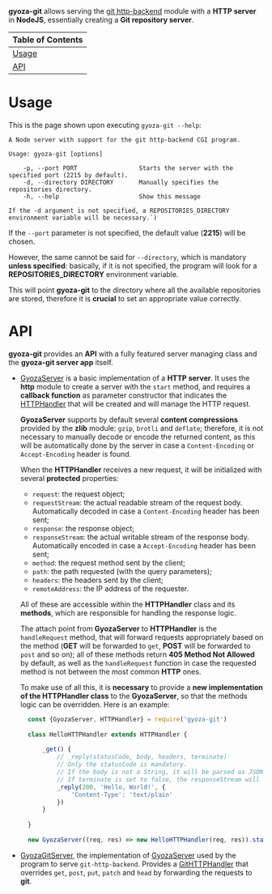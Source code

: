 <p align="center">
  <img src="https://img.shields.io/node/v/gyoza-git?color=00aa00" alt="">
  <img src="https://img.shields.io/github/actions/workflow/status/git-gyoza/gyoza-git/npm-publish.yml?label=tests" alt="">
  <img src="../badges/badges/coverage-lines.svg" alt="">
</p>

**gyoza-git** allows serving the [git http-backend](https://git-scm.com/docs/git-http-backend) module with a
**HTTP server** in **NodeJS**, essentially creating a **Git repository server**.

| Table of Contents |
|-------------------|
| [Usage](#usage)   |
| [API](#api)       |

# Usage

This is the page shown upon executing `gyoza-git --help`:

```
A Node server with support for the git http-backend CGI program.

Usage: gyoza-git [options]

    -p, --port PORT                 Starts the server with the specified port (2215 by default).
    -d, --directory DIRECTORY       Manually specifies the repositories directory.
    -h, --help                      Show this message

If the -d argument is not specified, a REPOSITORIES_DIRECTORY environment variable will be necessary.`)
```

If the `--port` parameter is not specified, the default value (**2215**) will be chosen.

However, the same cannot be said for `--directory`, which is mandatory **unless specified**:
basically, if it is not specified, the program will look for a **REPOSITORIES_DIRECTORY** environment variable.

This will point **gyoza-git** to the directory where all the available repositories are stored,
therefore it is **crucial** to set an appropriate value correctly.

# API

**gyoza-git** provides an **API** with a fully featured server managing class and the **gyoza-git server app** itself.

- [GyozaServer](../main/src/server/gyoza_server.js) is a basic implementation of a **HTTP server**.
  It uses the **http** module to create a server with the `start` method, and requires a **callback function**
  as parameter constructor that indicates the [HTTPHandler](../main/src/server/gyoza_server.js) that will be created
  and will manage the HTTP request.

  **GyozaServer** supports by default several **content compressions** provided by the **zlib** module: 
  `gzip`, `brotli` and `deflate`; therefore, it is not necessary to manually decode or encode the returned content,
  as this will be automatically done by the server in case a `Content-Encoding` or `Accept-Encoding` header is found.

  When the **HTTPHandler** receives a new request, it will be initialized with several **protected** properties:

  - `request`: the request object;
  - `requestStream`: the actual readable stream of the request body. Automatically decoded in case a `Content-Encoding`
    header has been sent;
  - `response`: the response object;
  - `responseStream`: the actual writable stream of the response body. Automatically encoded in case a `Accept-Encoding`
    header has been sent;
  - `method`: the request method sent by the client;
  - `path`: the path requested (with the query parameters);
  - `headers`: the headers sent by the client;
  - `remoteAddress`: the IP address of the requester.

  All of these are accessible within the **HTTPHandler** class and its **methods**, which are responsible for handling
  the response logic.

  The attach point from **GyozaServer** to **HTTPHandler** is the `handleRequest` method, that will forward requests
  appropriately based on the method (**GET** will be forwarded to `get`, **POST** will be forwarded to `post` and so on);
  all of these methods return **405 Method Not Allowed** by default, as well as the `handleRequest` function in case the
  requested method is not between the most common **HTTP** ones.

  To make use of all this, it is **necessary** to provide a **new implementation of the HTTPHandler class** to the 
  **GyozaServer**, so that the methods logic can be overridden. Here is an example:

  ```javascript
    const {GyozaServer, HTTPHandler} = require('gyoza-git')
    
    class HelloHTTPHandler extends HTTPHandler {
        
        _get() {
            // _reply(statusCode, body, headers, terminate)
            // Only the statusCode is mandatory.
            // If the body is not a String, it will be parsed as JSON.
            // If terminate is set to false, the responseStream will not be closed.
            _reply(200, 'Hello, World!', {
                'Content-Type': 'text/plain'
            })
        }
    
    }
    
    new GyozaServer((req, res) => new HelloHTTPHandler(req, res)).start()
    ```

- [GyozaGitServer](../main/src/server/gyoza_git_server.js), the implementation of [GyozaServer](../main/src/server/gyoza_server.js)
  used by the program to serve `git-http-backend`. Provides a [GitHTTPHandler](../main/src/server/gyoza_git_server.js)
  that overrides `get`, `post`, `put`, `patch` and `head` by forwarding the requests to **git**.
